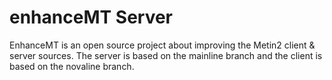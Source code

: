 enhanceMT Server
===============
EnhanceMT is an open source project about improving the Metin2 client & server sources.
The server is based on the mainline branch and the client is based on the novaline branch.